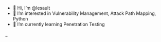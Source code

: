 - 👋 Hi, I’m @lesault
- 👀 I’m interested in Vulnerability Management, Attack Path Mapping, Python
- 🌱 I’m currently learning Penetration Testing

<a rel="me" href="https://infosec.exchange/@Lesault">_</a>

<!---
lesault/lesault is a ✨ special ✨ repository because its `README.md` (this file) appears on your GitHub profile.
You can click the Preview link to take a look at your changes.
--->
